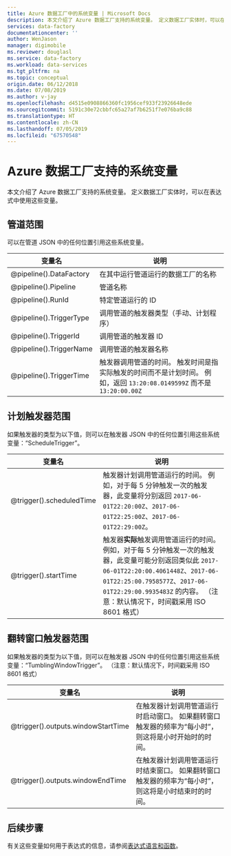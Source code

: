 ```yaml
---
title: Azure 数据工厂中的系统变量 | Microsoft Docs
description: 本文介绍了 Azure 数据工厂支持的系统变量。 定义数据工厂实体时，可以在表达式中使用这些变量。
services: data-factory
documentationcenter: ''
author: WenJason
manager: digimobile
ms.reviewer: douglasl
ms.service: data-factory
ms.workload: data-services
ms.tgt_pltfrm: na
ms.topic: conceptual
origin.date: 06/12/2018
ms.date: 07/08/2019
ms.author: v-jay
ms.openlocfilehash: d4515e0908866360fc1956cef933f23926648ede
ms.sourcegitcommit: 5191c30e72cbbfc65a27af7b6251f7e076ba9c88
ms.translationtype: HT
ms.contentlocale: zh-CN
ms.lasthandoff: 07/05/2019
ms.locfileid: "67570548"
---
```

# <a name="system-variables-supported-by-azure-data-factory"></a>Azure 数据工厂支持的系统变量
本文介绍了 Azure 数据工厂支持的系统变量。 定义数据工厂实体时，可以在表达式中使用这些变量。

## <a name="pipeline-scope"></a>管道范围
可以在管道 JSON 中的任何位置引用这些系统变量。

| 变量名 | 说明 |
| --- | --- |
| @pipeline().DataFactory |在其中运行管道运行的数据工厂的名称 |
| @pipeline().Pipeline |管道名称 |
| @pipeline().RunId | 特定管道运行的 ID |
| @pipeline().TriggerType | 调用管道的触发器类型（手动、计划程序） |
| @pipeline().TriggerId| 调用管道的触发器 ID |
| @pipeline().TriggerName| 调用管道的触发器名称 |
| @pipeline().TriggerTime| 触发器调用管道的时间。 触发时间是指实际触发的时间而不是计划时间。 例如，返回 `13:20:08.0149599Z` 而不是 `13:20:00.00Z` |

## <a name="schedule-trigger-scope"></a>计划触发器范围
如果触发器的类型为以下值，则可以在触发器 JSON 中的任何位置引用这些系统变量：“ScheduleTrigger”。

| 变量名 | 说明 |
| --- | --- |
| @trigger().scheduledTime |触发器计划调用管道运行的时间。 例如，对于每 5 分钟触发一次的触发器，此变量将分别返回 `2017-06-01T22:20:00Z`、`2017-06-01T22:25:00Z`、`2017-06-01T22:29:00Z`。|
| @trigger().startTime |触发器**实际**触发调用管道运行的时间。 例如，对于每 5 分钟触发一次的触发器，此变量可能分别返回类似此 `2017-06-01T22:20:00.4061448Z`、`2017-06-01T22:25:00.7958577Z`、`2017-06-01T22:29:00.9935483Z` 的内容。 （注意：默认情况下，时间戳采用 ISO 8601 格式）|

## <a name="tumbling-window-trigger-scope"></a>翻转窗口触发器范围
如果触发器的类型为以下值，则可以在触发器 JSON 中的任何位置引用这些系统变量：“TumblingWindowTrigger”。
（注意：默认情况下，时间戳采用 ISO 8601 格式）

| 变量名 | 说明 |
| --- | --- |
| @trigger().outputs.windowStartTime |在触发器计划调用管道运行时启动窗口。 如果翻转窗口触发器的频率为“每小时”，则这将是小时开始时的时间。|
| @trigger().outputs.windowEndTime |在触发器计划调用管道运行时结束窗口。 如果翻转窗口触发器的频率为“每小时”，则这将是小时结束时的时间。|
## <a name="next-steps"></a>后续步骤
有关这些变量如何用于表达式的信息，请参阅[表达式语言和函数](control-flow-expression-language-functions.md)。
